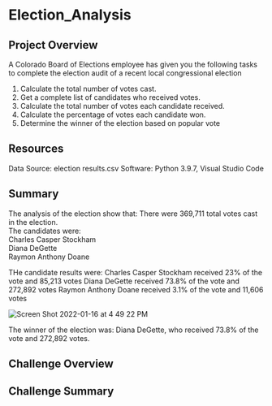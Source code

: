 # Election_Analysis

## Project Overview
A Colorado Board of Elections employee has given you the following tasks to complete the
election audit of a recent local congressional election

1. Calculate the total number of votes cast.
2. Get a complete list of candidates who received votes.
3. Calculate the total number of votes each candidate received.
4. Calculate the percentage of votes each candidate won.
5. Determine the winner of the election based on popular vote

## Resources
Data Source: election results.csv
Software: Python 3.9.7, Visual Studio Code

## Summary
The analysis of the election show that:
There were 369,711 total votes cast in the election.\
The candidates were:\
Charles Casper Stockham\
Diana DeGette\
Raymon Anthony Doane

THe candidate results were:
Charles Casper Stockham received 23% of the vote and 85,213 votes
Diana DeGette received 73.8% of the vote and 272,892 votes
Raymon Anthony Doane received 3.1% of the vote and 11,606 votes

![Screen Shot 2022-01-16 at 4 49 22 PM](https://user-images.githubusercontent.com/94948877/149685121-7f6c1cba-cd79-4185-b3da-3f1d13f62438.png)

The winner of the election was:
Diana DeGette, who received 73.8% of the vote and 272,892 votes.

## Challenge Overview

## Challenge Summary

